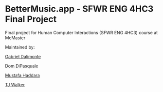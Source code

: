 # BetterMusic.app - SFWR ENG 4HC3 Final Project
Final project for Human Computer Interactions (SFWR ENG 4HC3) course at McMaster

Maintained by:

[Gabriel Dalimonte](https://github.com/Mornix)

[Dom DiPasquale](https://github.com/DiPasquale5)

[Mustafa Haddara](https://github.com/MustafaHaddara)

[TJ Walker](https://github.com/TheRealDetweiler)
